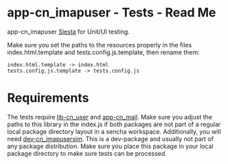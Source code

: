 # app-cn_imapuser - Tests - Read Me

app-cn_imapuser [Siesta](http://bryntum.com) for Unit/UI testing.

Make sure you set the paths to the resources properly in the files index.html.template and
tests.config.js.template, then rename them:

```
index.html.template -> index.html
tests.config.js.template -> tests.config.js
```

# Requirements
The tests require [lib-cn_user](https://github.com/coon-js/lib-cn_user) and [app-cn_mail](https://github.com/conjoon/app-cn_mail). Make sure you adjust the paths to
this library in the index.js if both packages are not part of a regular local
package directory layout in a sencha workspace.
Additionally, you will need [dev-cn_imapusersim](https://github.com/conjoon/dev-cn_imapusersim).
This is a dev-package and usually not part of any package distribution. Make sure you place this
package in your local package directory to make sure tests can be processed.